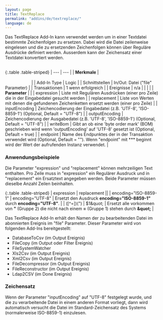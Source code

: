 ```yaml
---
layout: page
title: TextReplace
permalink: "addins/de/textreplace/"
language: de
---
```


Das TextReplace Add-In kann verwendet werden um in einer Textdatei bestimmte Zeichenfolgen zu ersetzen. Dabei wird die Datei zeilenweise eingelesen und die zu ersetzenden Zeichenfolgen können über Reguläre Ausdrücke definiert werden. Ausserdem kann der Zeichensatz einer Textdatei konvertiert werden.<br /><br />

{:.table .table-striped}
| --- | --- |
| __Merkmale__ | &nbsp;&nbsp;&nbsp;&nbsp;&nbsp;&nbsp;&nbsp;&nbsp;&nbsp;&nbsp;&nbsp;&nbsp;&nbsp;&nbsp;&nbsp;&nbsp;&nbsp;&nbsp;&nbsp;&nbsp;&nbsp;&nbsp;&nbsp;&nbsp;&nbsp;&nbsp;&nbsp;&nbsp;&nbsp;&nbsp;&nbsp;&nbsp;&nbsp;&nbsp;&nbsp;&nbsp;&nbsp;&nbsp;&nbsp;&nbsp;&nbsp;&nbsp;&nbsp;&nbsp;&nbsp;&nbsp;&nbsp;&nbsp;&nbsp;&nbsp;&nbsp;&nbsp;&nbsp;&nbsp;&nbsp;&nbsp;&nbsp;&nbsp;&nbsp;&nbsp;&nbsp;&nbsp;&nbsp;&nbsp;&nbsp;&nbsp;&nbsp;&nbsp;&nbsp;&nbsp;&nbsp;&nbsp;&nbsp;&nbsp;&nbsp;&nbsp;&nbsp;&nbsp;&nbsp;&nbsp;&nbsp;&nbsp;&nbsp;&nbsp;&nbsp;&nbsp;&nbsp;&nbsp;&nbsp;&nbsp;&nbsp;&nbsp;&nbsp;&nbsp;&nbsp;&nbsp;&nbsp;&nbsp;&nbsp;&nbsp;&nbsp;&nbsp;&nbsp;&nbsp;&nbsp;&nbsp;&nbsp;&nbsp;&nbsp;&nbsp;&nbsp;&nbsp;&nbsp;&nbsp;&nbsp;&nbsp;&nbsp;&nbsp;&nbsp;&nbsp;&nbsp;&nbsp;&nbsp;&nbsp;&nbsp;&nbsp;&nbsp;&nbsp;&nbsp;&nbsp;&nbsp;&nbsp;&nbsp;&nbsp;&nbsp;&nbsp;&nbsp;&nbsp;&nbsp;&nbsp;&nbsp;&nbsp;&nbsp;&nbsp;&nbsp;&nbsp;&nbsp;&nbsp;&nbsp; |
| Add-In Type | Logic |
| Schnittstellen | In/Out: Datei ("file" Parameter) |
| Transaktionen | 1 wenn erfolgreich |
| Ereignisse | n/a |
| | |
| __Parameter__ | |
| expression | Liste mit Regulären Ausdrücken (einer pro Zeile) die in der Eingabedatei gesucht werden |
| replacement | Liste von Werten mit denen die gefundenen Zeichenketten ersetzt werden (einer pro Zeile) |
| inputEncoding | Zeichencodierung der Eingabedatei (z.B. 'UTF-8', 'ISO-8859-1') (Optional, Default = "UTF-8") |
| outputEncoding | Zeichencodierung der Ausgabedatei (z.B. 'UTF-8', 'ISO-8859-1') (Optional, Default = "UTF-8") |
| writeBom | Gibt an ob eine 'byte order mark' (BOM) geschrieben wird wenn 'outputEncoding' auf 'UTF-8' gesetzt ist (Optional, Default = true) |
| endpoint | Name des Endpunktes der in der Transaktion verwendet wird (Optional, Default = ""). Wenn "endpoint" mit *** beginnt wird der Wert der aufrufenden Instanz verwendet. |

### Anwendungsbeispiele 

Die Parameter "expression" und "replacement" können mehrzeiligen Text enthalten. Pro Zeile muss in "expression" ein Regulärer Ausdruck und in "replacement" ein Ersatztext angegeben werden. Beide Parameter müssen dieselbe Anzahl Zeilen beinhalten.

{:.table .table-striped}
| expression | replacement ||
| encoding="ISO-8859-1" | encoding="UTF-8" | Ersetzt den Ausdruck __encoding="ISO-8859-1"__ durch __encoding="UTF-8"__. |
| ([^=])(") | $1&amp;quot; | Ersetzt alle vorkommen von __"__ (Gruppe 2) die nicht nach einem __=__ (Gruppe 1) stehen durch __&amp;quot;__ |

Das TextReplace Add-In erhält den Namen der zu bearbeitenden Datei im abonnierten Ereignis im "file" Parameter. Dieser Parameter wird von folgenden Add-Ins bereitgestellt:

* DatabaseToCsv (im Output Ereignis)
* FileCopy (im Output oder Filter Ereignis)
* FileSystemWatcher 
* Xls2Csv (im Output Ereignis)
* Xml2Csv (im Output Ereignis)
* FileDecompressor (im Output Ereignis)
* FileReconstructor (im Output Ereignis)
* Ldap2CSV (im Done Ereignis)


### Zeichensatz

Wenn der Parameter "inputEncoding" auf "UTF-8" festgelegt wurde, und die zu verarbeitende Datei in einem anderen Format vorliegt, dann wird automatisch versucht die Datei im Standard-Zeichensatz des Systems (normalerweise ISO-8859-1) einzulesen.



